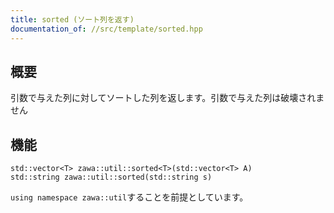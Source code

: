 ```yaml
---
title: sorted (ソート列を返す)
documentation_of: //src/template/sorted.hpp
---
```


## 概要

引数で与えた列に対してソートした列を返します。引数で与えた列は破壊されません

## 機能

```
std::vector<T> zawa::util::sorted<T>(std::vector<T> A)
std::string zawa::util::sorted(std::string s)
```

`using namespace zawa::util`することを前提としています。
